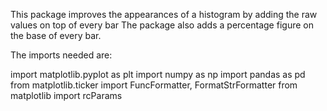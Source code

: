 This package improves the appearances of a histogram by adding the raw values on top of every bar
The package also adds a percentage figure on the base of every bar.

The imports needed are:

  import matplotlib.pyplot as plt
  import numpy as np
  import pandas as pd
  from matplotlib.ticker import FuncFormatter, FormatStrFormatter 
  from matplotlib import rcParams